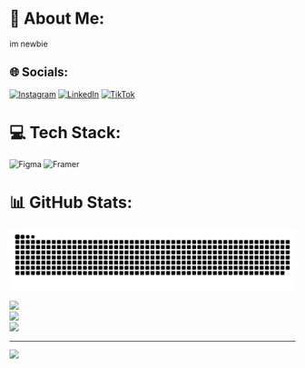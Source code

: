 # 💫 About Me:
im newbie


## 🌐 Socials:
[![Instagram](https://img.shields.io/badge/Instagram-%23E4405F.svg?logo=Instagram&logoColor=white)](https://instagram.com/@dans.mv) [![LinkedIn](https://img.shields.io/badge/LinkedIn-%230077B5.svg?logo=linkedin&logoColor=white)](https://linkedin.com/in/danang-adi-nugroho-566a33294) [![TikTok](https://img.shields.io/badge/TikTok-%23000000.svg?logo=TikTok&logoColor=white)](https://tiktok.com/@dans.mv) 

# 💻 Tech Stack:
![Figma](https://img.shields.io/badge/figma-%23F24E1E.svg?style=for-the-badge&logo=figma&logoColor=white) ![Framer](https://img.shields.io/badge/Framer-black?style=for-the-badge&logo=framer&logoColor=blue)
# 📊 GitHub Stats:
<picture>
  <source
    media="(prefers-color-scheme: dark)"
    srcset="https://raw.githubusercontent.com/platane/snk/output/github-contribution-grid-snake-dark.svg"
  />
  <source
    media="(prefers-color-scheme: light)"
    srcset="https://raw.githubusercontent.com/platane/snk/output/github-contribution-grid-snake.svg"
  />
  <img
    alt="github contribution grid snake animation"
    src="https://raw.githubusercontent.com/platane/snk/output/github-contribution-grid-snake.svg"
  />
</picture>

![](https://github-readme-stats.vercel.app/api?username=Danang-adi&theme=dark&hide_border=false&include_all_commits=false&count_private=true)<br/>
![](https://github-readme-streak-stats.herokuapp.com/?user=Danang-adi&theme=dark&hide_border=false)<br/>
![](https://github-readme-stats.vercel.app/api/top-langs/?username=Danang-adi&theme=dark&hide_border=false&include_all_commits=false&count_private=true&layout=compact)

---
[![](https://visitcount.itsvg.in/api?id=Danang-adi&icon=0&color=0)](https://visitcount.itsvg.in)

<!-- Proudly created with GPRM ( https://gprm.itsvg.in ) -->
